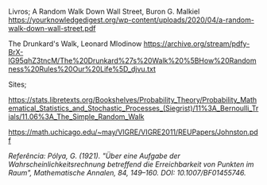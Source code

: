 Livros;
A Random Walk Down Wall Street, Buron G. Malkiel
https://yourknowledgedigest.org/wp-content/uploads/2020/04/a-random-walk-down-wall-street.pdf

The Drunkard's Walk, Leonard Mlodinow
https://archive.org/stream/pdfy-BrX-lG95qhZ3tncM/The%20Drunkard%27s%20Walk%20%5BHow%20Randomness%20Rules%20Our%20Life%5D_djvu.txt

Sites;

https://stats.libretexts.org/Bookshelves/Probability_Theory/Probability_Mathematical_Statistics_and_Stochastic_Processes_(Siegrist)/11%3A_Bernoulli_Trials/11.06%3A_The_Simple_Random_Walk

https://math.uchicago.edu/~may/VIGRE/VIGRE2011/REUPapers/Johnston.pdf

*Referência: Pólya, G. (1921). "Über eine Aufgabe der Wahrscheinlichkeitsrechnung betreffend die Erreichbarkeit von Punkten im Raum", Mathematische Annalen, 84, 149–160. DOI: 10.1007/BF01455746.*